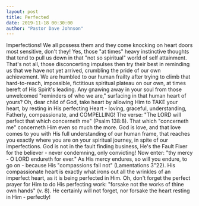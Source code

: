 ```yaml
---
layout: post
title: Perfected
date: 2019-11-18 00:30:00
author: "Pastor Dave Johnson"
---
```


Imperfections! We all possess them and they come knocking on heart doors most sensitive, don't they! Yes, those "at times" heavy instinctive thoughts that tend to pull us down in that "not so spiritual" world of self attainment. That's not all, those disconcerting impulses then try their best in reminding us that we have not yet arrived, crumbling the pride of our own achievement. We are humbled to our human frailty after trying to climb that hard-to-reach, impossible, fictitious spiritual plateau on our own, at times bereft of His Spirit's leading. Any gnawing away in your soul from those unwelcomed "reminders of who we are," surfacing in that human heart of yours? Oh, dear child of God, take heart by allowing Him to TAKE your heart, by resting in His perfecting Heart - loving, graceful, understanding, Fatherly, compassionate, and COMPELLING! The verse: "The LORD will perfect that which concerneth me" (Psalm 138:8). That which "concerneth me" concerneth Him even so much the more. God is love, and that love comes to you with His full understanding of our human frame, that reaches you exactly where you are on your spiritual journey, in spite of our imperfections. God is not in the fault finding business, He's the Fault Fixer for the believer - never condemning, only convicting! Now enter: "thy mercy - O LORD endureth for ever." As His mercy endures, so will you endure, to go on - because His "compassions fail not" (Lamentations 3"22). His compassionate heart is exactly what irons out all the wrinkles of an imperfect heart, as it is being perfected in Him. Oh, don't forget the perfect prayer for Him to do His perfecting work: "forsake not the works of thine own hands" (v. 8). He certainly will not forget, nor forsake the heart resting in Him - perfectly!
